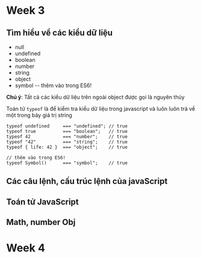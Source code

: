 # Week 3

## Tìm hiểu về các kiểu dữ liệu

* null
* undefined
* boolean
* number
* string
* object
* symbol -- thêm vào trong ES6!

**Chú ý**: Tất cả các kiểu dữ liệu trên ngoài object được gọi là nguyên thủy

Toán tử `typeof` là để kiểm tra kiểu dữ liệu trong javascript và luôn luôn trả về một trong bảy giá trị string

```
typeof undefined     === "undefined"; // true
typeof true          === "boolean";   // true
typeof 42            === "number";    // true
typeof "42"          === "string";    // true
typeof { life: 42 }  === "object";    // true

// thêm vào trong ES6!
typeof Symbol()      === "symbol";    // true

```

## Các câu lệnh, cấu trúc lệnh của javaScript

## Toán tử JavaScript

## Math, number Obj

# Week 4
